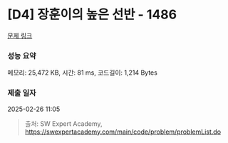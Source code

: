 # [D4] 장훈이의 높은 선반 - 1486 

[문제 링크](https://swexpertacademy.com/main/code/problem/problemDetail.do?contestProbId=AV2b7Yf6ABcBBASw) 

### 성능 요약

메모리: 25,472 KB, 시간: 81 ms, 코드길이: 1,214 Bytes

### 제출 일자

2025-02-26 11:05



> 출처: SW Expert Academy, https://swexpertacademy.com/main/code/problem/problemList.do